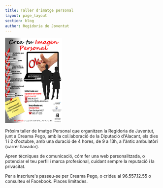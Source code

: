 ```yaml
---
title: Taller d'imatge personal
layout: page_layout
section: blog
author: Regidoria de Joventut
---
```

<a class="salone-image center" href="/images/news/20130927-taller-imatge-personal-big.jpg" title="Taller imatge personal">
    <img src="/images/news/20130927-taller-imatge-personal-small.jpg" alt="Taller imatge personal">
</a>

Pròxim taller de Imatge Personal que organitzen la Regidoria de Juventut, junt a Creama Pego, amb la col.laboració de la Diputació d'Alacant, els dies 1 i 2 d'octubre, amb una duració de 4 hores, de 9 a 13h, a l'àntic ambulatòri (carrer llavador).

Apren tècniques de comunicació, cóm fer una web personalitzada, o potenciar el teu perfil i marca profesional, cuidant sempre la reputació i la privacitat.

Per a inscriure's passeu-se per Creama Pego, o crideu al 96.557.12.55 o consulteu el Facebook. Places limitades.
